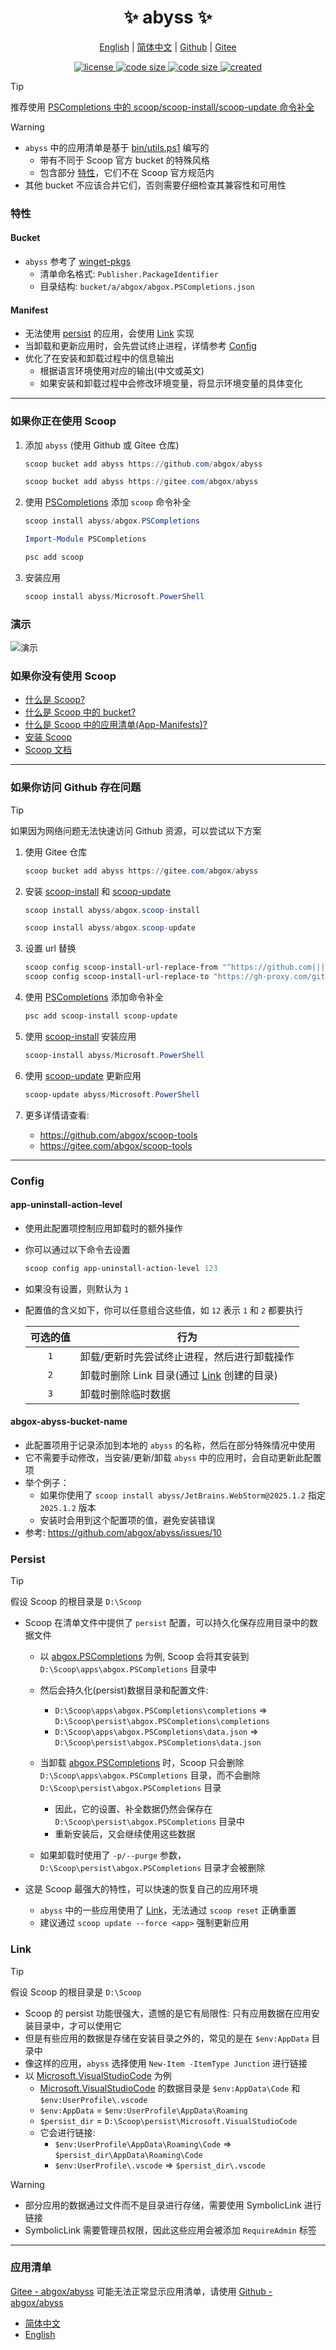 <p align="center">
    <h1 align="center">✨ abyss ✨</h1>
</p>

<p align="center">
    <a href="readme.md">English</a> |
    <a href="readme-cn.md">简体中文</a> |
    <a href="https://github.com/abgox/abyss">Github</a> |
    <a href="https://gitee.com/abgox/abyss">Gitee</a>
</p>

<p align="center">
    <a href="https://github.com/abgox/abyss/blob/main/license">
        <img src="https://img.shields.io/github/license/abgox/abyss" alt="license" />
    </a>
    <a href="https://img.shields.io/github/languages/code-size/abgox/abyss.svg">
        <img src="https://img.shields.io/github/languages/code-size/abgox/abyss.svg" alt="code size" />
    </a>
    <a href="https://img.shields.io/github/repo-size/abgox/abyss.svg">
        <img src="https://img.shields.io/github/repo-size/abgox/abyss.svg" alt="code size" />
    </a>
    <a href="https://github.com/abgox/abyss">
        <img src="https://img.shields.io/github/created-at/abgox/abyss" alt="created" />
    </a>
</p>

> [!Tip]
>
> 推荐使用 [PSCompletions 中的 scoop/scoop-install/scoop-update 命令补全](https://gitee.com/abgox/PSCompletions)

> [!Warning]
>
> - `abyss` 中的应用清单是基于 [bin/utils.ps1](./bin/utils.ps1) 编写的
>   - 带有不同于 Scoop 官方 bucket 的特殊风格
>   - 包含部分 [特性](#特性)，它们不在 Scoop 官方规范内
> - 其他 bucket 不应该合并它们，否则需要仔细检查其兼容性和可用性

### 特性

#### Bucket

- `abyss` 参考了 [winget-pkgs](https://github.com/microsoft/winget-pkgs)
  - 清单命名格式: `Publisher.PackageIdentifier`
  - 目录结构: `bucket/a/abgox/abgox.PSCompletions.json`

#### Manifest

- 无法使用 [persist](#persist) 的应用，会使用 [Link](#link) 实现
- 当卸载和更新应用时，会先尝试终止进程，详情参考 [Config](#config)
- 优化了在安装和卸载过程中的信息输出
  - 根据语言环境使用对应的输出(中文或英文)
  - 如果安装和卸载过程中会修改环境变量，将显示环境变量的具体变化

---

### 如果你正在使用 Scoop

1. 添加 `abyss` (使用 Github 或 Gitee 仓库)

   ```powershell
   scoop bucket add abyss https://github.com/abgox/abyss
   ```

   ```powershell
   scoop bucket add abyss https://gitee.com/abgox/abyss
   ```

2. 使用 [PSCompletions](https://gitee.com/abgox/PSCompletions) 添加 `scoop` 命令补全

   ```powershell
   scoop install abyss/abgox.PSCompletions
   ```

   ```powershell
   Import-Module PSCompletions
   ```

   ```powershell
   psc add scoop
   ```

3. 安装应用

   ```powershell
   scoop install abyss/Microsoft.PowerShell
   ```

### 演示

![演示](https://abyss.abgox.com/demo-cn.gif)

### 如果你没有使用 Scoop

- [什么是 Scoop?](https://scoop.sh/)
- [什么是 Scoop 中的 bucket?](https://github.com/ScoopInstaller/Scoop/wiki/Buckets)
- [什么是 Scoop 中的应用清单(App-Manifests)?](https://github.com/ScoopInstaller/Scoop/wiki/App-Manifests)
- [安装 Scoop](https://github.com/ScoopInstaller/Install)
- [Scoop 文档](https://github.com/ScoopInstaller/Scoop/wiki)

---

### 如果你访问 Github 存在问题

> [!Tip]
>
> 如果因为网络问题无法快速访问 Github 资源，可以尝试以下方案

1. 使用 Gitee 仓库

   ```powershell
   scoop bucket add abyss https://gitee.com/abgox/abyss
   ```

2. 安装 [scoop-install](https://gitee.com/abgox/scoop-tools) 和 [scoop-update](https://gitee.com/abgox/scoop-tools)

   ```powershell
   scoop install abyss/abgox.scoop-install
   ```

   ```powershell
   scoop install abyss/abgox.scoop-update
   ```

3. 设置 url 替换

   ```powershell
   scoop config scoop-install-url-replace-from "^https://github.com|||^https://raw.githubusercontent.com"
   scoop config scoop-install-url-replace-to "https://gh-proxy.com/github.com|||https://gh-proxy.com/raw.githubusercontent.com"
   ```

4. 使用 [PSCompletions](https://github.com/abgox/PSCompletions) 添加命令补全

   ```powershell
   psc add scoop-install scoop-update
   ```

5. 使用 [scoop-install](https://gitee.com/abgox/scoop-tools) 安装应用

   ```powershell
   scoop-install abyss/Microsoft.PowerShell
   ```

6. 使用 [scoop-update](https://gitee.com/abgox/scoop-tools) 更新应用

   ```powershell
   scoop-update abyss/Microsoft.PowerShell
   ```

7. 更多详情请查看:

   - https://github.com/abgox/scoop-tools
   - https://gitee.com/abgox/scoop-tools

---

### Config

#### app-uninstall-action-level

- 使用此配置项控制应用卸载时的额外操作
- 你可以通过以下命令去设置

  ```powershell
  scoop config app-uninstall-action-level 123
  ```

- 如果没有设置，则默认为 `1`

- 配置值的含义如下，你可以任意组合这些值，如 `12` 表示 `1` 和 `2` 都要执行

  | 可选的值 | 行为                                                |
  | :------: | --------------------------------------------------- |
  |   `1`    | 卸载/更新时先尝试终止进程，然后进行卸载操作         |
  |   `2`    | 卸载时删除 Link 目录(通过 [Link](#link) 创建的目录) |
  |   `3`    | 卸载时删除临时数据                                  |

#### abgox-abyss-bucket-name

- 此配置项用于记录添加到本地的 `abyss` 的名称，然后在部分特殊情况中使用
- 它不需要手动修改，当安装/更新/卸载 `abyss` 中的应用时，会自动更新此配置项
- 举个例子：
  - 如果你使用了 `scoop install abyss/JetBrains.WebStorm@2025.1.2` 指定 `2025.1.2` 版本
  - 安装时会用到这个配置项的值，避免安装错误
- 参考: https://github.com/abgox/abyss/issues/10

### Persist

> [!Tip]
>
> 假设 Scoop 的根目录是 `D:\Scoop`

- Scoop 在清单文件中提供了 `persist` 配置，可以持久化保存应用目录中的数据文件

  - 以 [abgox.PSCompletions](./bucket/a/abgox/abgox.PSCompletions.json) 为例, Scoop 会将其安装到 `D:\Scoop\apps\abgox.PSCompletions` 目录中
  - 然后会持久化(persist)数据目录和配置文件:

    - `D:\Scoop\apps\abgox.PSCompletions\completions` => `D:\Scoop\persist\abgox.PSCompletions\completions`
    - `D:\Scoop\apps\abgox.PSCompletions\data.json` => `D:\Scoop\persist\abgox.PSCompletions\data.json`

  - 当卸载 [abgox.PSCompletions](./bucket/a/abgox/abgox.PSCompletions.json) 时，Scoop 只会删除 `D:\Scoop\apps\abgox.PSCompletions` 目录，而不会删除 `D:\Scoop\persist\abgox.PSCompletions` 目录
    - 因此，它的设置、补全数据仍然会保存在 `D:\Scoop\persist\abgox.PSCompletions` 目录中
    - 重新安装后，又会继续使用这些数据
  - 如果卸载时使用了 `-p/--purge` 参数，`D:\Scoop\persist\abgox.PSCompletions` 目录才会被删除

- 这是 Scoop 最强大的特性，可以快速的恢复自己的应用环境
  - `abyss` 中的一些应用使用了 [Link](#link)，无法通过 `scoop reset` 正确重置
  - 建议通过 `scoop update --force <app>` 强制更新应用

### Link

> [!Tip]
>
> 假设 Scoop 的根目录是 `D:\Scoop`

- Scoop 的 persist 功能很强大，遗憾的是它有局限性: 只有应用数据在应用安装目录中，才可以使用它
- 但是有些应用的数据是存储在安装目录之外的，常见的是在 `$env:AppData` 目录中
- 像这样的应用，`abyss` 选择使用 `New-Item -ItemType Junction` 进行链接
- 以 [Microsoft.VisualStudioCode](./bucket/m/Microsoft/Microsoft.VisualStudioCode.json) 为例
  - [Microsoft.VisualStudioCode](./bucket/m/Microsoft/Microsoft.VisualStudioCode.json) 的数据目录是 `$env:AppData\Code` 和 `$env:UserProfile\.vscode`
  - `$env:AppData` = `$env:UserProfile\AppData\Roaming`
  - `$persist_dir` = `D:\Scoop\persist\Microsoft.VisualStudioCode`
  - 它会进行链接:
    - `$env:UserProfile\AppData\Roaming\Code` => `$persist_dir\AppData\Roaming\Code`
    - `$env:UserProfile\.vscode` => `$persist_dir\.vscode`

> [!Warning]
>
> - 部分应用的数据通过文件而不是目录进行存储，需要使用 SymbolicLink 进行链接
> - SymbolicLink 需要管理员权限，因此这些应用会被添加 `RequireAdmin` 标签

---

### 应用清单

[Gitee - abgox/abyss](https://gitee.com/abgox/abyss) 可能无法正常显示应用清单，请使用 [Github - abgox/abyss](https://github.com/abgox/abyss)

- [简体中文](./app-list-cn.md)
- [English](./app-list.md)
